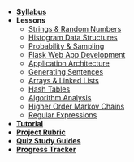 - **[Syllabus](ReadMe.md)**
- **Lessons**
  - [Strings & Random Numbers](Lessons/RandomStrings.md)
  - [Histogram Data Structures](Lessons/Histograms.md)
  - [Probability & Sampling](Lessons/Probability.md)
  - [Flask Web App Development](Lessons/FlaskWebApp.md)
  - [Application Architecture](Lessons/Architecture.md)
  - [Generating Sentences](Lessons/Sentences.md)
  - [Arrays & Linked Lists](Lessons/ArraysLinkedLists.md)
  - [Hash Tables](Lessons/HashTables.md)
  - [Algorithm Analysis](Lessons/AlgorithmAnalysis.md)
  - [Higher Order Markov Chains](Lessons/MarkovChains.md)
  - [Regular Expressions](Lessons/RegularExpressions.md)
- **[Tutorial](https://make.sc/tweet-generator)**
- **[Project Rubric](https://make.sc/cs12-rubric)**
- **[Quiz Study Guides](https://make.sc/cs12-quiz-study-guides)**
- **[Progress Tracker](https://make.sc/cs12-progress)**
